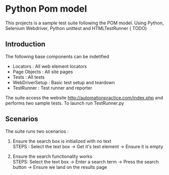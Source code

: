 # Python Pom model
This projects is a sample test suite following the POM model. Using Python, Selenium Webdriver, Python unittest and HTMLTestRunner ( TODO)
 
## Introduction
The following base components can be indetified 
- Locators : All web element locators
- Page Objects : All site pages
- Tests : All tests
- WebDriverSetup : Basic test setup and teardown
- TestRunner : Test runner and reporter

The suite access the website http://automationpractice.com/index.php and performs two sample tests.
To launch run TestRunner.py

## Scenarios
The suite runs two scenarios :

1) Ensure the search box is initialized with no text  
STEPS : Select the text box -> Get it's text element -> Ensure it is empty

2) Ensure the search functionality works  
STEPS: Select the text box -> Enter a search term -> Press the search button -> Ensure we land on the results page






